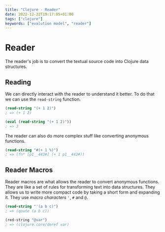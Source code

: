 ```yaml
---
title: "Clojure - Reader"
date: 2022-12-22T19:17:05+01:00
tags: ["clojure"]
keywords: ["evalution model", "reader"]
---
```


# Reader

The reader's job is to convert the textual source code into Clojure data structures.

## Reading

We can directly interact with the reader to understand it better. To do that we can use the 
`read-string` function.
```clojure
(read-string "(+ 1 2)")
; => (+ 1 2)

(eval (read-string "(+ 1 2)"))
; => 3
```

The reader can also do more complex stuff like converting anonymous functions.
```clojure
(read-string "#(+ 1 %)")
; => (fn* [p1__443#] (+ 1 p1__443#))
```

## Reader Macros

Reader macros are what allows the reader to convert anonymous functions. They are like a set 
of rules for transforming text into data structures. They allows us to write more compact code 
by taking a short form and expanding it. They use *macro characters* `'`, `#` and `@`.   
```clojure
(read-string "'(a b c)")
; => (qoute (a b c))

(red-string "@var")
; => (clojure.core/deref var)
```
